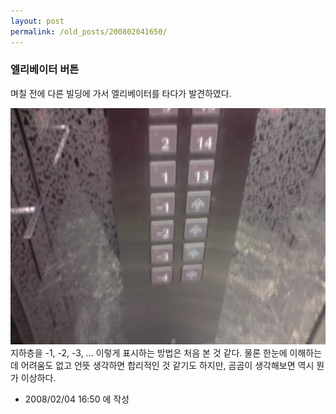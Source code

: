 ```yaml
---
layout: post
permalink: /old_posts/200802041650/
---
```


### 엘리베이터 버튼

며칠 전에 다른 빌딩에 가서 엘리베이터를 타다가 발견하였다.

![c0003499_47a6c30ecf338.jpg](200802041650/c0003499_47a6c30ecf338.jpg)
지하층을 -1, -2, -3, ... 이렇게 표시하는 방법은 처음 본 것 같다. 
물론 한눈에 이해하는 데 어려움도 없고 언뜻 생각하면 합리적인 것 같기도 하지만, 곰곰이 생각해보면 역시 뭔가 이상하다.







- 2008/02/04 16:50 에 작성